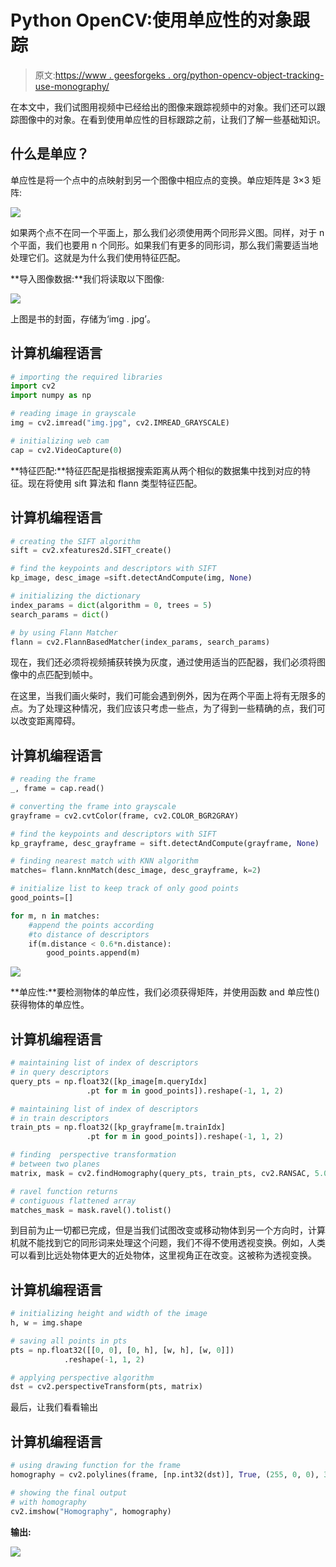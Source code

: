 # Python OpenCV:使用单应性的对象跟踪

> 原文:[https://www . geesforgeks . org/python-opencv-object-tracking-use-monography/](https://www.geeksforgeeks.org/python-opencv-object-tracking-using-homography/)

在本文中，我们试图用视频中已经给出的图像来跟踪视频中的对象。我们还可以跟踪图像中的对象。在看到使用单应性的目标跟踪之前，让我们了解一些基础知识。

## 什么是单应？

单应性是将一个点中的点映射到另一个图像中相应点的变换。单应矩阵是 3×3 矩阵:

![](img/b918117e3d3519ae762595ec932aa03b.png)

如果两个点不在同一个平面上，那么我们必须使用两个同形异义图。同样，对于 n 个平面，我们也要用 n 个同形。如果我们有更多的同形词，那么我们需要适当地处理它们。这就是为什么我们使用特征匹配。

**导入图像数据:**我们将读取以下图像:

![](img/4ca24421eca0bc5cf388ba304577597b.png)

上图是书的封面，存储为‘img . jpg’。

## 计算机编程语言

```py
# importing the required libraries
import cv2
import numpy as np

# reading image in grayscale
img = cv2.imread("img.jpg", cv2.IMREAD_GRAYSCALE)

# initializing web cam
cap = cv2.VideoCapture(0)
```

**特征匹配:**特征匹配是指根据搜索距离从两个相似的数据集中找到对应的特征。现在将使用 sift 算法和 flann 类型特征匹配。

## 计算机编程语言

```py
# creating the SIFT algorithm
sift = cv2.xfeatures2d.SIFT_create()

# find the keypoints and descriptors with SIFT
kp_image, desc_image =sift.detectAndCompute(img, None)

# initializing the dictionary
index_params = dict(algorithm = 0, trees = 5)
search_params = dict()

# by using Flann Matcher
flann = cv2.FlannBasedMatcher(index_params, search_params)
```

现在，我们还必须将视频捕获转换为灰度，通过使用适当的匹配器，我们必须将图像中的点匹配到帧中。

在这里，当我们画火柴时，我们可能会遇到例外，因为在两个平面上将有无限多的点。为了处理这种情况，我们应该只考虑一些点，为了得到一些精确的点，我们可以改变距离障碍。

## 计算机编程语言

```py
# reading the frame
_, frame = cap.read()

# converting the frame into grayscale
grayframe = cv2.cvtColor(frame, cv2.COLOR_BGR2GRAY)

# find the keypoints and descriptors with SIFT
kp_grayframe, desc_grayframe = sift.detectAndCompute(grayframe, None)

# finding nearest match with KNN algorithm
matches= flann.knnMatch(desc_image, desc_grayframe, k=2)

# initialize list to keep track of only good points
good_points=[]

for m, n in matches:
    #append the points according
    #to distance of descriptors
    if(m.distance < 0.6*n.distance):
        good_points.append(m)
```

![](img/4ad1cd8e85dd8723062171ac023480b8.png)

**单应性:**要检测物体的单应性，我们必须获得矩阵，并使用函数 and 单应性()获得物体的单应性。

## 计算机编程语言

```py
# maintaining list of index of descriptors
# in query descriptors
query_pts = np.float32([kp_image[m.queryIdx]
                 .pt for m in good_points]).reshape(-1, 1, 2)

# maintaining list of index of descriptors
# in train descriptors
train_pts = np.float32([kp_grayframe[m.trainIdx]
                 .pt for m in good_points]).reshape(-1, 1, 2)

# finding  perspective transformation
# between two planes
matrix, mask = cv2.findHomography(query_pts, train_pts, cv2.RANSAC, 5.0)

# ravel function returns
# contiguous flattened array
matches_mask = mask.ravel().tolist()
```

到目前为止一切都已完成，但是当我们试图改变或移动物体到另一个方向时，计算机就不能找到它的同形词来处理这个问题，我们不得不使用透视变换。例如，人类可以看到比远处物体更大的近处物体，这里视角正在改变。这被称为透视变换。

## 计算机编程语言

```py
# initializing height and width of the image
h, w = img.shape

# saving all points in pts
pts = np.float32([[0, 0], [0, h], [w, h], [w, 0]])
            .reshape(-1, 1, 2)

# applying perspective algorithm
dst = cv2.perspectiveTransform(pts, matrix)
```

最后，让我们看看输出

## 计算机编程语言

```py
# using drawing function for the frame
homography = cv2.polylines(frame, [np.int32(dst)], True, (255, 0, 0), 3)

# showing the final output
# with homography
cv2.imshow("Homography", homography)
```

**输出:**

![](img/2ad7bb798b4a009e8a92791c3f15f8ae.png)